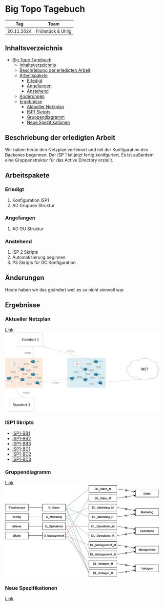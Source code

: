 # Big Topo Tagebuch

| Tag        | Team              |
| ---------- | ----------------- |
| 20.11.2024 | Frühstück & Uhlig |

## Inhaltsverzeichnis

- [Big Topo Tagebuch](#big-topo-tagebuch)
  - [Inhaltsverzeichnis](#inhaltsverzeichnis)
  - [Beschriebung der erledigten Arbeit](#beschriebung-der-erledigten-arbeit)
  - [Arbeitspakete](#arbeitspakete)
    - [Erledigt](#erledigt)
    - [Angefangen](#angefangen)
    - [Anstehend](#anstehend)
  - [Änderungen](#änderungen)
  - [Ergebnisse](#ergebnisse)
    - [Aktueller Netzplan](#aktueller-netzplan)
    - [ISP1 Skripts](#isp1-skripts)
    - [Gruppendiagramm](#gruppendiagramm)
    - [Neue Spezifikationen](#neue-spezifikationen)

## Beschriebung der erledigten Arbeit

Wir haben heute den Netzplan verfeinert und mit der Konfiguration des Backones begonnen. Der ISP 1 ist jetzt fertig konifguriert. Es ist außerdem eine Gruppenstruktur für das Active Directory erstellt.

## Arbeitspakete

### Erledigt

1. Konfiguration ISP1
2. AD Gruppen Struktur

### Angefangen

1. AD OU Struktur

### Anstehend

1. ISP 2 Skripts
2. Automatisierung beginnen
3. PS Skripts für DC Konfiguration

## Änderungen

Heute haben wir das geändert weil es so nicht sinnvoll war.

## Ergebnisse

### Aktueller Netzplan

[Link](../plan/Netzplan/Backbone.png)
![Backbone](../plan/Netzplan/Backbone.png)

### ISP1 Skripts

- [ISP1-BB1](../scripts/ISP_1/ISP1-BB1.ios)
- [ISP1-BB2](../scripts/ISP_1/ISP1-BB2.ios)
- [ISP1-BB3](../scripts/ISP_1/ISP1-BB3.ios)
- [ISP1-BD1](../scripts/ISP_1/ISP1-BD1.ios)
- [ISP1-BD2](../scripts/ISP_1/ISP1-BD2.ios)
- [ISP1-BD3](../scripts/ISP_1/ISP1-BD3.ios)

### Gruppendiagramm

[Link](../plan/AD/Gruppen/Gruppen.png)
![Gruppendiagramm](../plan/AD/Gruppen/Gruppen.png)

### Neue Spezifikationen

[Link](../Spezifikationen.md)
